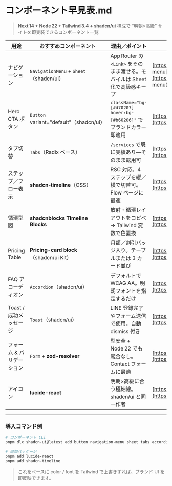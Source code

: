 # コンポーネント早見表.md

> **Next 14 + Node 22 + Tailwind 3.4 + shadcn/ui** 構成で “明朝×高級” サイトを即実装できるコンポーネント一覧

| 用途              | おすすめコンポーネント                            | 理由／ポイント                                                   | 参考リンク                                                                                                          |
| --------------- | -------------------------------------- | --------------------------------------------------------- | -------------------------------------------------------------------------------------------------------------- |
| ナビゲーション         | `NavigationMenu` + `Sheet` （shadcn/ui） | App Router の `<Link>` をそのまま渡せる。モバイルは Sheet 化で高級感キープ       | [https://ui.shadcn.com/docs/components/navigation-menu](https://ui.shadcn.com/docs/components/navigation-menu) |
| Hero CTA ボタン    | `Button` variant="default"（shadcn/ui）  | `className="bg-[#d70207] hover:bg-[#b60206]"` でブランドカラー即適用 | [https://ui.shadcn.com/docs/components/button](https://ui.shadcn.com/docs/components/button)                   |
| タブ切替            | `Tabs`（Radix ベース）                      | `/services` で既に実績あり—そのまま転用可                               | [https://ui.shadcn.com/docs/components/tabs](https://ui.shadcn.com/docs/components/tabs)                       |
| ステップ／フロー表示      | **shadcn‑timeline**（OSS）               | RSC 対応。4 ステップを縦／横で切替可。Flow ページに最適                         | [https://github.com/steven-tey/shadcn-timeline](https://github.com/steven-tey/shadcn-timeline)                 |
| 循環型図            | **shadcnblocks Timeline Blocks**       | 放射・循環レイアウトをコピペ→ Tailwind 変数で色置換                           | [https://shadcnblocks.com/#timeline](https://shadcnblocks.com/#timeline)                                       |
| Pricing Table   | **Pricing-card block**（shadcn/ui Kit）  | 月額／割引バッジ入り。テーブルまたは 3 カード並び                                | [https://shadcndesign.com/components/pricing](https://shadcndesign.com/components/pricing)                     |
| FAQ アコーディオン     | `Accordion`（shadcn/ui）                 | デフォルトで WCAG AA。明朝フォントを指定するだけ                              | [https://ui.shadcn.com/docs/components/accordion](https://ui.shadcn.com/docs/components/accordion)             |
| Toast / 成功メッセージ | `Toast`（shadcn/ui）                     | LINE 登録完了やフォーム送信で使用。自動 dismiss 付き                         | [https://ui.shadcn.com/docs/components/toast](https://ui.shadcn.com/docs/components/toast)                     |
| フォーム & バリデーション  | `Form` + **zod-resolver**              | 型安全 + Node 22 でも競合なし。Contact フォームに最適                      | [https://ui.shadcn.com/docs/components/form](https://ui.shadcn.com/docs/components/form)                       |
| アイコン            | **lucide-react**                       | 明朝×高級に合う極細線。shadcn/ui と同一作者                               | [https://ui.shadcn.com/docs/components/icon](https://ui.shadcn.com/docs/components/icon)                       |

---

### 導入コマンド例

```bash
# コンポーネント CLI
pnpm dlx shadcn-ui@latest add button navigation-menu sheet tabs accordion toast form

# 追加パッケージ
pnpm add lucide-react
pnpm add shadcn-timeline
```

> これをベースに color / font を Tailwind で上書きすれば、ブランド UI を即反映できます。
